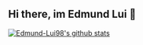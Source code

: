 ## Hi there, im Edmund Lui 👋

[![Edmund-Lui98's github stats](https://github-readme-stats.vercel.app/api?username=Edmund-Lui98&show_icons=true&theme=default)](https://github.com/Edmund-Lui98/)
<!--
**Edmund-Lui98/Edmund-Lui98** is a ✨ _special_ ✨ repository because its `README.md` (this file) appears on your GitHub profile.

Here are some ideas to get you started:

- 🔭 I’m currently working on ...
- 🌱 I’m currently learning ...
- 👯 I’m looking to collaborate on ...
- 🤔 I’m looking for help with ...
- 💬 Ask me about ...
- 📫 How to reach me: ...
- 😄 Pronouns: ...
- ⚡ Fun fact: ...
-->
